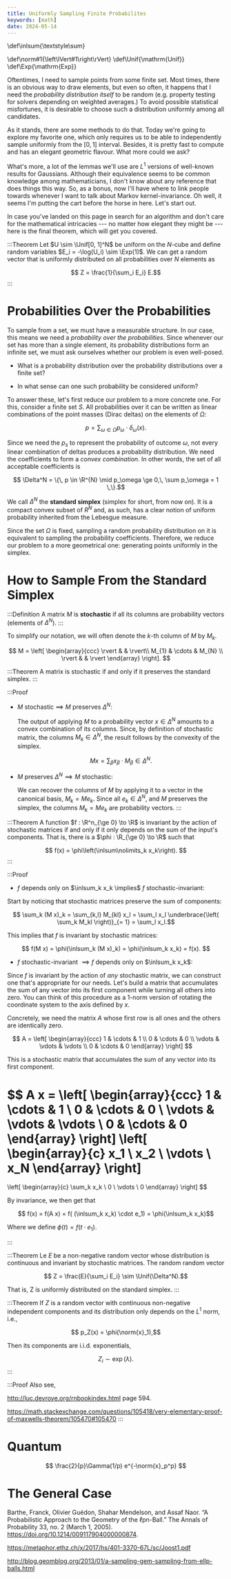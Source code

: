 ```yaml
---
title: Uniformly Sampling Finite Probabilites
keywords: [math]
date: 2024-05-14
---
```


\def\inlsum{\textstyle\sum}

\def\norm#1{\left\lVert#1\right\rVert}
\def\Unif{\mathrm{Unif}}
\def\Exp{\mathrm{Exp}}

Oftentimes, I need to sample points from some finite set.
Most times, there is an obvious way to draw elements,
but even so often, it happens that I need
the _probability distribution itself_ to be random
(e.g. property testing for solvers depending on weighted averages.)
To avoid possible statistical misfortunes,
it is desirable to choose such a distribution uniformly among all candidates.

As it stands, there are some methods to do that.
Today we're going to explore my favorite one,
which only requires us to be able to independently sample uniformly from the $[0, 1]$ interval.
Besides, it is pretty fast to compute and has an elegant geometric flavour.
What more could we ask?

What's more, a lot of the lemmas we'll use are $L^1$ versions of well-known results for Gaussians.
Although their equivalence seems to be common knowledge among mathematicians,
I don't know about any reference that does things this way.
So, as a bonus, now I'll have where to link people towards whenever I want to talk about Markov kernel-invariance.
Oh well, it seems I'm putting the cart before the horse in here.
Let's start out.

In case you've landed on this page in search for an algorithm
and don't care for the mathematical intricacies --- no matter how elegant they might be ---
here is the final theorem, which will get you covered.

:::Theorem
Let $U \sim \Unif[0, 1]^N$ be uniform on the $N$-cube and define random variables $E_i = -\log(U_i) \sim \Exp(1)$.
We can get a random vector that is uniformly distributed on all probabilities over $N$ elements as

$$ Z = \frac{1}{\sum_i E_i} E.$$
:::


Probabilities Over the Probabilities
====================================

To sample from a set, we must have a measurable structure.
In our case, this means we need a _probability over the probabilities_.
Since whenever our set has more than a single element,
its probability distributions form an infinite set,
we must ask ourselves whether our problem is even well-posed.

- What is a probability distribution over the probability distributions over a finite set?

- In what sense can one such probability be considered uniform?

To answer these,
let's first reduce our problem to a more concrete one.
For this, consider a finite set $S$.
All probabilities over it can be written
as linear combinations of the point masses (Dirac deltas)
on the elements of $\Omega$:

$$ p = \sum_{\omega \in \Omega} p_\omega \cdot \delta_\omega(x).$$

Since we need the $p_s$ to represent the probability of outcome $\omega$,
not every linear combination of deltas produces a probability distribution.
We need the coefficients to form a _convex combination_.
In other words, the set of all acceptable coefficients is

$$ \Delta^N = \{\, p \in \R^{N} \mid p_\omega \ge 0,\, \sum p_\omega = 1  \,\}.$$

We call $\Delta^N$ the **standard simplex** (simplex for short, from now on).
It is a compact convex subset of $R^{N}$ and, as such,
has a clear notion of uniform probability inherited from the Lebesgue measure.

Since the set $\Omega$ is fixed, sampling a random probability distribution on it
is equivalent to sampling the probability coefficients.
Therefore, we reduce our problem to a more geometrical one:
generating points uniformly in the simplex.


How to Sample From the Standard Simplex
=======================================

:::Definition
A matrix $M$ is **stochastic** if all its columns are probability vectors (elements of $\Delta^N$).
:::

To simplify our notation,
we will often denote the $k$-th column of $M$ by $M_k$.

$$
M = \left[
  \begin{array}{ccc}
    \rvert &        & \rvert\\
    M_{1}  & \cdots & M_{N} \\
    \rvert &        & \rvert
  \end{array}
\right].
$$

:::Theorem
A matrix is stochastic if and only if it preserves the standard simplex.
:::

:::Proof
- $M$ stochastic $\implies$ $M$ preserves $\Delta^N$:

  The output of applying $M$ to a probability vector $x \in \Delta^N$
  amounts to a convex combination of its columns.
  Since, by definition of stochastic matrix, the columns $M_k \in \Delta^N$,
  the result follows by the convexity of the simplex.

  $$ M x = \sum_\beta x_\beta \cdot M_\beta \in \Delta^N.$$

- $M$ preserves $\Delta^N \implies M$ stochastic:

  We can recover the columns of $M$ by applying it to a vector in the canonical basis,
  $M_k = M e_k$.
  Since all $e_k \in \Delta^N$, and $M$ preserves the simplex, the columns $M_k = M e_k$
  are probability vectors.
:::

:::Theorem
A function $f : \R^n_{\ge 0} \to \R$ is invariant by the action of stochastic matrices
if and only if it only depends on the sum of the input's components.
That is, there is a $\phi : \R_{\ge 0} \to \R$ such that

$$ f(x) = \phi\left(\inlsum\nolimits_k x_k\right). $$
:::

:::Proof
- $f$ depends only on $\inlsum_k x_k \implies$ $f$ stochastic-invariant:

Start by noticing that stochastic matrices preserve the sum of components:

$$ \sum_k (M x)_k = \sum_{k,l} M_{kl} x_l = \sum_l x_l \underbrace{\left( \sum_k M_kl \right)}_{= 1} = \sum_l x_l.$$

This implies that $f$ is invariant by stochastic matrices:

$$
f(M x) = \phi(\inlsum_k (M x)_k) = \phi(\inlsum_k x_k) = f(x).
$$

- $f$ stochastic-invariant $\implies f$ depends only on $\inlsum_k x_k$:

Since $f$ is invariant by the action of _any_ stochastic matrix,
we can construct one that's appropriate for our needs.
Let's build a matrix that accumulates the sum of any vector into its first component while turning all others into zero.
You can think of this procedure as a $1$-norm version of rotating the coordinate system to the axis defined by $x$.

Concretely, we need the matrix $A$ whose first row is all ones and the others are identically zero.

$$
A = \left[
  \begin{array}{ccc}
    1      & \cdots & 1      \\
    0      & \cdots & 0      \\
    \vdots & \vdots & \vdots \\
    0      & \cdots & 0
  \end{array}
\right]
$$

This is a stochastic matrix that accumulates the sum of any vector into its first component.

$$ A x =
\left[
  \begin{array}{ccc}
    1      & \cdots & 1      \\
    0      & \cdots & 0      \\
    \vdots & \vdots & \vdots \\
    0      & \cdots & 0
  \end{array}
\right]
\left[
  \begin{array}{c}
    x_1      \\
    x_2      \\
    \vdots   \\
    x_N
  \end{array}
\right]
=
\left[
  \begin{array}{c}
    \sum_k x_k  \\
    0           \\
    \vdots      \\
    0
  \end{array}
\right]
$$

By invariance, we then get that

$$ f(x) = f(A x) = f( (\inlsum_k x_k) \cdot e_1) = \phi(\inlsum_k x_k)$$

Where we define  $\phi(t) = f(t \cdot e_1)$.


:::

:::Theorem
Le $E$ be a non-negative random vector
whose distribution is continuous and invariant by stochastic matrices.
The random random vector

$$ Z = \frac{E}{\sum_i E_i} \sim \Unif(\Delta^N).$$

That is, Z is uniformly distributed on the standard simplex.
:::

:::Theorem
If $Z$ is a random vector with continuous non-negative independent components
and its distribution only depends on the $L^1$ norm, i.e.,

$$ p_Z(x) = \phi(\norm{x}_1),$$

Then its components are i.i.d. exponentials,

$$ Z_i \sim \exp(\lambda).$$
:::

:::Proof
Also see,

http://luc.devroye.org/rnbookindex.html page 594.

https://math.stackexchange.com/questions/105418/very-elementary-proof-of-maxwells-theorem/105470#105470
:::

# Quantum

$$ \frac{2}{p}\Gamma(1/p) e^{-\norm{x}_p^p} $$


# The General Case


Barthe, Franck, Olivier Guédon, Shahar Mendelson, and Assaf Naor. “A Probabilistic Approach to the Geometry of the ℓpn-Ball.” The Annals of Probability 33, no. 2 (March 1, 2005). https://doi.org/10.1214/009117904000000874.

https://metaphor.ethz.ch/x/2017/hs/401-3370-67L/sc/Joost1.pdf

http://blog.geomblog.org/2013/01/a-sampling-gem-sampling-from-ellp-balls.html
